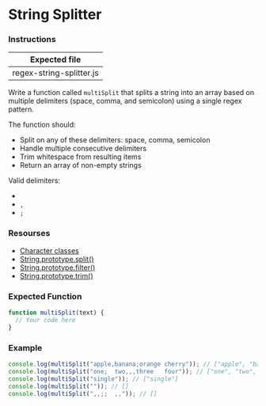 # String Splitter

### Instructions

| Expected file            |
| ------------------------ |
| regex-string-splitter.js |

Write a function called `multiSplit` that splits a string into an array based on multiple delimiters (space, comma, and semicolon) using a single regex pattern.

The function should:

- Split on any of these delimiters: space, comma, semicolon
- Handle multiple consecutive delimiters
- Trim whitespace from resulting items
- Return an array of non-empty strings

Valid delimiters:

- ` `
- `,`
- `;`

### Resourses

- [Character classes](https://developer.mozilla.org/en-US/docs/Web/JavaScript/Guide/Regular_expressions/Character_classes)
- [String.prototype.split()](https://developer.mozilla.org/en-US/docs/Web/JavaScript/Reference/Global_Objects/String/split)
- [String.prototype.filter()](https://developer.mozilla.org/en-US/docs/Web/JavaScript/Reference/Global_Objects/String/filter)
- [String.prototype.trim()](https://developer.mozilla.org/en-US/docs/Web/JavaScript/Reference/Global_Objects/String/trim)

### Expected Function

```js
function multiSplit(text) {
  // Your code here
}
```

### Example

```js
console.log(multiSplit("apple,banana;orange cherry")); // ["apple", "banana", "orange", "cherry"]
console.log(multiSplit("one;  two,,,three   four")); // ["one", "two", "three", "four"]
console.log(multiSplit("single")); // ["single"]
console.log(multiSplit("")); // []
console.log(multiSplit(",,;;  ,,")); // []
```
